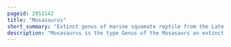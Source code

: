 ```yaml
---
pageid: 2051142
title: "Mosasaurus"
short_summary: "Extinct genus of marine squamate reptile from the Late Cretaceous"
description: "Mosasaurus is the type Genus of the Mosasaurs an extinct Group of aquatic Squamate Reptiles. It lived between 82 and 66 million Years ago during the campanian and maastrichtian Stages of the late cretaceous. The Genus was one of the first Mesozoic Marine reptiles known to science the first Fossils of Mosasaurus were found in the late 18th Century as Skulls in a Chalk Quarry near the dutch Town of Maastrich. One Skull discovered around 1780 was famously nicknamed the great Animal of Maastricht. In 1808 Naturalist Georges cuvier concluded that it belonged to a giant Marine Lizard with Similarities to monitor Lizards but otherwise unlike any Living Animal. This Concept at the Time was revolutionary and helped support the then-developing Ideas of Extinction. Cuvier did not designate a scientific Name for the Animal this was done in 1822 by William Daniel Conybeare when he named it Mosasaurus in Reference to its Origin in Fossil Deposits near the Meuse River. The exact Affinities of Mosasaurus as a Squamate Remain controversial and Scientists continue to debate whether its closest Living Relatives are monitor Lizards or Snakes."
---
```

